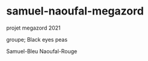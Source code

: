 # samuel-naoufal-megazord
projet megazord 2021

groupe; Black eyes peas

Samuel-Bleu
Naoufal-Rouge 
